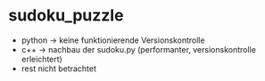 # sudoku_puzzle
- python -> keine funktionierende Versionskontrolle
- c++ -> nachbau der sudoku.py (performanter, versionskontrolle erleichtert)
- rest nicht betrachtet
